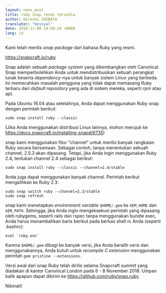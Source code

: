 ```yaml
---
layout: news_post
title: ruby snap resmi tersedia
author: Hiroshi SHIBATA
translator: "meisyal"
date: 2018-11-08 14:58:28 +0000
lang: id
---
```


Kami telah merilis *snap package* dari bahasa Ruby yang resmi.

<https://snapcraft.io/ruby>

Snap adalah sebuah *package system* yang dikembangkan oleh Canonical. Snap
memperbolehkan Anda untuk mendistribusikan sebuah perangkat lunak beserta
*dependency*-nya untuk banyak sistem Linux yang berbeda. Ini memecahkan
masalah pengguna yang tidak dapat memasang Ruby terbaru dari *default
repository* yang ada di sistem mereka, seperti rpm atau apt.

Pada Ubuntu 16.04 atau setelahnya, Anda dapat menggunakan Ruby snap dengan
perintah berikut:

```
sudo snap install ruby --classic
```

(Jika Anda menggunakan distribusi Linux lainnya, mohon merujuk ke <https://docs.snapcraft.io/installing-snapd/6735>)

snap kami menggunakan fitur "channel" untuk merilis banyak rangkaian Ruby
secara bersamaan. Sebagai contoh, tanpa menentukan sebuah channel, 2.5.3 akan
dipasang. Tetapi, jika Anda ingin menggunakan Ruby 2.4, tentukan channel 2.4
sebagai berikut:

```
sudo snap install ruby --classic --channel=2.4/stable
```

Anda juga dapat menggunakan banyak channel. Perintah berikut mengalihkan ke
Ruby 2.3:

```
sudo snap switch ruby --channel=2.3/stable
sudo snap refresh
```

snap kami menetapkan *environment variable* `$HOME/.gem` ke `GEM_HOME` dan
`GEM_PATH`. Sehingga, jika Anda ingin mengeksekusi perintah yang dipasang oleh
rubygems, seperti rails dan rspec tanpa menggunakan bundle exec, Anda harus
menambahkan baris berikut pada berkas shell rc Anda (seperti .bashrc):

```
eval `ruby.env`
```

Karena `$HOME/.gem` dibagi ke banyak versi, jika Anda beralih versi dan
menggunakannya, Anda butuh untuk *recompile C extension* menggunakan perintah
`gem pristine --extensions`.

Versi awal dari snap Ruby telah dirilis selama Snapcraft *summit* yang
diadakan di kantor Canonical London pada 6 - 8 November 2018. Umpan balik
apapun dapat dikirim ke <https://github.com/ruby/snap.ruby>.

Nikmati!
